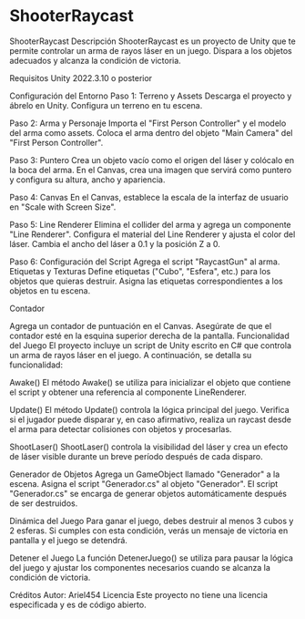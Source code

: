 # ShooterRaycast
ShooterRaycast
Descripción
ShooterRaycast es un proyecto de Unity que te permite controlar un arma de rayos láser en un juego. Dispara a los objetos adecuados y alcanza la condición de victoria.

Requisitos
Unity 2022.3.10 o posterior

Configuración del Entorno
Paso 1: Terreno y Assets
Descarga el proyecto y ábrelo en Unity.
Configura un terreno en tu escena.

Paso 2: Arma y Personaje
Importa el "First Person Controller" y el modelo del arma como assets.
Coloca el arma dentro del objeto "Main Camera" del "First Person Controller".

Paso 3: Puntero
Crea un objeto vacío como el origen del láser y colócalo en la boca del arma.
En el Canvas, crea una imagen que servirá como puntero y configura su altura, ancho y apariencia.

Paso 4: Canvas
En el Canvas, establece la escala de la interfaz de usuario en "Scale with Screen Size".

Paso 5: Line Renderer
Elimina el collider del arma y agrega un componente "Line Renderer".
Configura el material del Line Renderer y ajusta el color del láser.
Cambia el ancho del láser a 0.1 y la posición Z a 0.

Paso 6: Configuración del Script
Agrega el script "RaycastGun" al arma.
Etiquetas y Texturas
Define etiquetas ("Cubo", "Esfera", etc.) para los objetos que quieras destruir.
Asigna las etiquetas correspondientes a los objetos en tu escena.

Contador

Agrega un contador de puntuación en el Canvas.
Asegúrate de que el contador esté en la esquina superior derecha de la pantalla.
Funcionalidad del Juego
El proyecto incluye un script de Unity escrito en C# que controla un arma de rayos láser en el juego. A continuación, se detalla su funcionalidad:

Awake()
El método Awake() se utiliza para inicializar el objeto que contiene el script y obtener una referencia al componente LineRenderer.

Update()
El método Update() controla la lógica principal del juego. Verifica si el jugador puede disparar y, en caso afirmativo, realiza un raycast desde el arma para detectar colisiones con objetos y procesarlas.

ShootLaser()
ShootLaser() controla la visibilidad del láser y crea un efecto de láser visible durante un breve período después de cada disparo.

Generador de Objetos
Agrega un GameObject llamado "Generador" a la escena.
Asigna el script "Generador.cs" al objeto "Generador".
El script "Generador.cs" se encarga de generar objetos automáticamente después de ser destruidos.

Dinámica del Juego
Para ganar el juego, debes destruir al menos 3 cubos y 2 esferas. Si cumples con esta condición, verás un mensaje de victoria en pantalla y el juego se detendrá.

Detener el Juego
La función DetenerJuego() se utiliza para pausar la lógica del juego y ajustar los componentes necesarios cuando se alcanza la condición de victoria.

Créditos
Autor: Ariel454
Licencia
Este proyecto no tiene una licencia especificada y es de código abierto.
